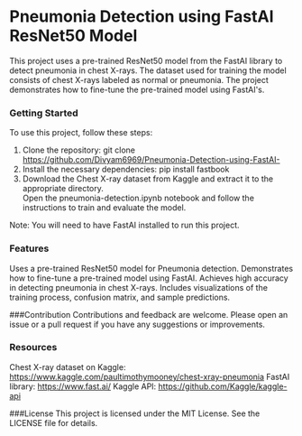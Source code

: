 # Pneumonia Detection using FastAI ResNet50 Model
This project uses a pre-trained ResNet50 model from the FastAI library to detect pneumonia in chest X-rays. The dataset used for training the model consists of chest X-rays labeled as normal or pneumonia. The project demonstrates how to fine-tune the pre-trained model using FastAI's.

### Getting Started
To use this project, follow these steps:
1) Clone the repository: git clone https://github.com/Divyam6969/Pneumonia-Detection-using-FastAI-<br>
2) Install the necessary dependencies: pip install fastbook<br>
3) Download the Chest X-ray dataset from Kaggle and extract it to the appropriate directory.<br>
Open the pneumonia-detection.ipynb notebook and follow the instructions to train and evaluate the model.<br>

Note: You will need to have FastAI installed to run this project.

### Features
Uses a pre-trained ResNet50 model for Pneumonia detection.
Demonstrates how to fine-tune a pre-trained model using FastAI.
Achieves high accuracy in detecting pneumonia in chest X-rays.
Includes visualizations of the training process, confusion matrix, and sample predictions.

###Contribution
Contributions and feedback are welcome. Please open an issue or a pull request if you have any suggestions or improvements.

### Resources
Chest X-ray dataset on Kaggle: https://www.kaggle.com/paultimothymooney/chest-xray-pneumonia
FastAI library: https://www.fast.ai/
Kaggle API: https://github.com/Kaggle/kaggle-api

###License
This project is licensed under the MIT License. See the LICENSE file for details.
